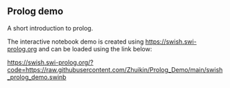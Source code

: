 ## Prolog demo
A short introduction to prolog.

The interactive notebook demo is created using https://swish.swi-prolog.org and can be loaded using the link below:

https://swish.swi-prolog.org/?code=https://raw.githubusercontent.com/Zhuikin/Prolog_Demo/main/swish_prolog_demo.swinb
